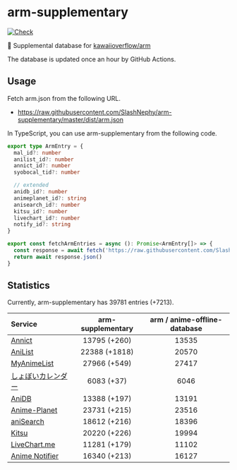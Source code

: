 # arm-supplementary

[![Check](https://github.com/SlashNephy/arm-supplementary/actions/workflows/check-node.yml/badge.svg)](https://github.com/SlashNephy/arm-supplementary/actions/workflows/check-node.yml)

💊 Supplemental database for [kawaiioverflow/arm](https://github.com/kawaiioverflow/arm)

The database is updated once an hour by GitHub Actions.

## Usage

Fetch arm.json from the following URL.

- https://raw.githubusercontent.com/SlashNephy/arm-supplementary/master/dist/arm.json

In TypeScript, you can use arm-supplementary from the following code.

```TypeScript
export type ArmEntry = {
  mal_id?: number
  anilist_id?: number
  annict_id?: number
  syobocal_tid?: number

  // extended
  anidb_id?: number
  animeplanet_id?: string
  anisearch_id?: number
  kitsu_id?: number
  livechart_id?: number
  notify_id?: string
}

export const fetchArmEntries = async (): Promise<ArmEntry[]> => {
  const response = await fetch('https://raw.githubusercontent.com/SlashNephy/arm-supplementary/master/dist/arm.json')
  return await response.json()
}
```

## Statistics

Currently, arm-supplementary has 39781 entries (+7213).

| Service                                     | arm-supplementary | arm / anime-offline-database |
| :------------------------------------------ | :---------------: | :--------------------------: |
| [Annict](https://annict.com)                |   13795 (+260)    |            13535             |
| [AniList](https://anilist.co)               |   22388 (+1818)   |            20570             |
| [MyAnimeList](https://myanimelist.net)      |   27966 (+549)    |            27417             |
| [しょぼいカレンダー](https://cal.syoboi.jp) |    6083 (+37)     |             6046             |
| [AniDB](https://anidb.net)                  |   13388 (+197)    |            13191             |
| [Anime-Planet](https://anime-planet.com)    |   23731 (+215)    |            23516             |
| [aniSearch](https://anisearch.com)          |   18612 (+216)    |            18396             |
| [Kitsu](https://kitsu.io)                   |   20220 (+226)    |            19994             |
| [LiveChart.me](https://livechart.me)        |   11281 (+179)    |            11102             |
| [Anime Notifier](https://notify.moe)        |   16340 (+213)    |            16127             |
